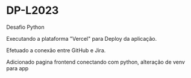 # DP-L2023

Desafio Python

Executando a plataforma "Vercel" para Deploy da aplicação.

Efetuado a conexão entre GitHub e Jira.

Adicionado pagina frontend conectando com python, alteração de venv para app
